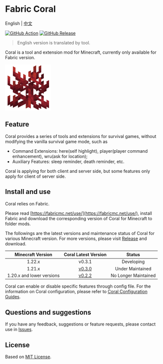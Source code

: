 # Fabric Coral

English | [中文](README_zh.md)

[![GitHub Action](https://github.com/UnknownBuild/Coral/workflows/Build/badge.svg)](https://github.com/UnknownBuild/Coral/actions/workflows/main.yaml)
[![GitHub Release](https://img.shields.io/github/v/release/UnknownBuild/Coral)](https://github.com/UnknownBuild/Coral/releases)

> English version is translated by tool.

Coral is a tool and extension mod for Minecraft, currently only available for Fabric version.

![coral](src/main/resources/assets/coral/icon.png)

## Feature

Coral provides a series of tools and extensions for survival games, without modifying the vanilla survival game mode, such as

- Command Extensions: here(self highlight), player(player command enhancement), wru(ask for location);
- Auxiliary Features: sleep reminder, death reminder, etc.

Coral is applying for both client and server side, but some features only apply for client of server side.

## Install and use

Coral relies on Fabric.

Please read [https://fabricmc.net/use/](https://fabricmc.net/use/), install Fabric and download the corresponding version of Coral for Minecraft to folder mods. 

The followings are the latest versions and maintenance status of Coral for various Minecraft version. For more versions, please visit [Release](https://github.com/UnknownBuild/Coral/releases/) and download.

| Minecraft Version | Coral Latest Version | Status |
|:--:|:--:|:--:|
| 1.22.x | v0.3.1 | Developing | 
| 1.21.x | [v0.3.0](https://github.com/UnknownBuild/Coral/releases/tag/v0.3.0) | Under Maintained |
| 1.20.x and lower versions | [v0.2.2](https://github.com/UnknownBuild/Coral/releases/tag/v0.x) | No Longer Maintained |

Coral can enable or disable specific features through config file. For the information on Coral configuration, please refer to [Coral Configuration Guides](https://github.com/UnknownBuild/Coral/blob/master/docs/config.md).

## Questions and suggestions

If you have any feedback, suggestions or feature requests, please contact use in [Issues](https://github.com/UnknownBuild/Coral/issues).

## License

Based on [MIT License](https://github.com/UnknownBuild/Coral/blob/master/LICENSE).
